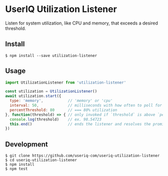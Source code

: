 # UserIQ Utilization Listener

Listen for system utilization, like CPU and memory, that
exceeds a desired threshold.

## Install

```
$ npm install --save utilization-listener
```

## Usage

```js
import UtilizationListener from 'utilization-listener'

const utilization = UtilizationListener()
await utilization.start({
  type: 'memory',           // 'memory' or 'cpu'
  interval: 50,             // milliseconds with how often to poll for new utilization
  percentThreshold: 80      // === 80% utilization
}, function(threshold) => { // only invoked if `threshold` is above `percentThreshold` in utilization.start() definition
  console.log(threshold)    // ex. 98.54723
  this.end()                // ends the listener and resolves the promise returned from utilization.start()
})
```

## Development

```
$ git clone https://github.com/useriq-com/useriq-utilization-listener
$ cd useriq-utilization-listener
$ npm install
$ npm test
```
